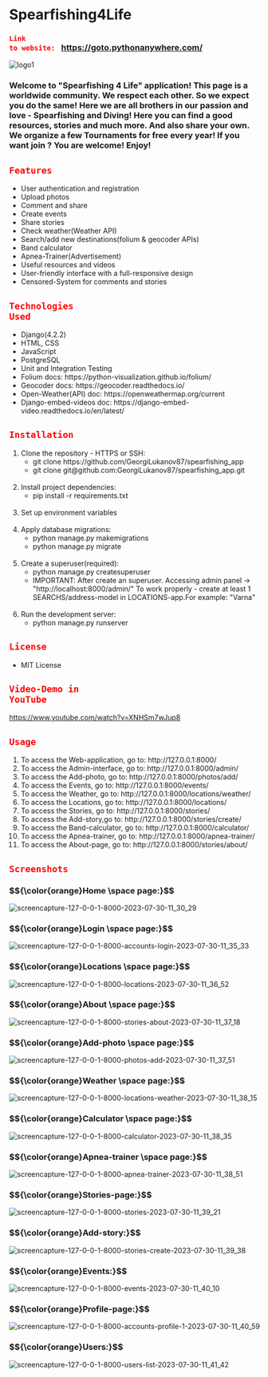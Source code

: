 <h1>Spearfishing4Life</h1>

### <code style="color : red">Link to website: </code> https://goto.pythonanywhere.com/

![logo1](https://github.com/GeorgiLukanov87/spearfishing_app/assets/102332504/434d1d8f-fd34-4ec0-89a6-8dfa5de84210)

<h3>
Welcome to "Spearfishing 4 Life" application!
This page is a worldwide community.
We respect each other. So we expect you do the same!
Here we are all brothers in our passion and love - Spearfishing and Diving!
Here you can find a good resources, stories and much more. And also share your own.
We organize a few Tournaments for free every year! If you want join ? You are welcome! Enjoy!
</h3>


## <code style="color : red">Features</code>
<ul>
 <li>User authentication and registration </li>
 <li>Upload photos</li>
 <li>Comment and share</li>
 <li>Create events</li>
 <li>Share stories</li>
 <li>Check weather(Weather API)</li>
 <li>Search/add new destinations(folium & geocoder APIs)</li>
 <li>Band calculator</li>
 <li>Apnea-Trainer(Advertisement)</li>
 <li>Useful resources and videos</li>
 <li>User-friendly interface with a full-responsive design</li>
 <li>Censored-System for comments and stories</li>
</ul>


## <code style="color : red">Technologies Used</code>
<ul>
 <li>Django(4.2.2)</li>
 <li>HTML, CSS</li>
 <li>JavaScript</li>
 <li>PostgreSQL</li>
 <li>Unit and Integration Testing </li>
 <li>Folium docs: https://python-visualization.github.io/folium/ </li>
 <li>Geocoder docs: https://geocoder.readthedocs.io/ </li>
 <li>Open-Weather(API) doc: https://openweathermap.org/current </li>
 <li>Django-embed-videos doc: https://django-embed-video.readthedocs.io/en/latest/ </li>
</ul>

## <code style="color : red">Installation</code>
<ol>
 <li>Clone the repository - HTTPS or SSH:
 <ul>
  <li>git clone https://github.com/GeorgiLukanov87/spearfishing_app</li>
  <li>git clone git@github.com:GeorgiLukanov87/spearfishing_app.git</li>
 </ul>
 </li>
 <br>
 <li>Install project dependencies:
 <ul>
  <li>pip install -r requirements.txt</li>
 </ul>
 </li>
  <br>
 <li>Set up environment variables</li>
  <br>
 <li>Apply database migrations:
  <ul>
  <li>python manage.py makemigrations</li>
   <li>python manage.py migrate</li>
 </ul>
 </li>
  <br>
 <li>Create a superuser(required):
  <ul>
  <li>python manage.py createsuperuser</li>
  <li>IMPORTANT: After create an superuser. Accessing admin panel -> "http://localhost:8000/admin/"
   To work properly - create at least 1 SEARCHS/address-model in LOCATIONS-app.For example: "Varna" </li>
 </ul>
 </li>
  <br>
 <li>Run the development server:
  <ul>
  <li>python manage.py runserver</li>
 </ul>
 </li>
</ol>

## <code style="color : red">License</code>
<ul>
 <li>MIT License</li>
</ul>

## <code style="color : red">Video-Demo in YouTube</code>

https://www.youtube.com/watch?v=XNHSm7wJup8


## <code style="color : red">Usage</code>

<ol>
 <li>To access the Web-application, go to: http://127.0.0.1:8000/</li>
 <li>To access the Admin-interface, go to: http://127.0.0.1:8000/admin/</li>
 <li>To access the Add-photo, go to: http://127.0.0.1:8000/photos/add/</li>
 <li>To access the Events, go to: http://127.0.0.1:8000/events/</li>
 <li>To access the Weather, go to: http://127.0.0.1:8000/locations/weather/</li>
 <li>To access the Locations, go to: http://127.0.0.1:8000/locations/</li>
 <li>To access the Stories, go to: http://127.0.0.1:8000/stories/</li>
 <li>To access the Add-story,go to: http://127.0.0.1:8000/stories/create/</li>
 <li>To access the Band-calculator, go to: http://127.0.0.1:8000/calculator/</li>
 <li>To access the Apnea-trainer, go to: http://127.0.0.1:8000/apnea-trainer/</li>
 <li>To access the About-page, go to: http://127.0.0.1:8000/stories/about/</li>
</ol>

## <code style="color : red">Screenshots</code>

<h3> $${\color{orange}Home \space page:}$$ </h3>

![screencapture-127-0-0-1-8000-2023-07-30-11_30_29](https://github.com/GeorgiLukanov87/spearfishing_app/assets/102332504/d774f804-1452-40a6-854c-af9b32374b0e)

<h3> $${\color{orange}Login \space page:}$$ </h3>

![screencapture-127-0-0-1-8000-accounts-login-2023-07-30-11_35_33](https://github.com/GeorgiLukanov87/spearfishing_app/assets/102332504/0488b301-41e3-45dd-a9b2-e0e8da85d2ed)

<h3> $${\color{orange}Locations \space page:}$$ </h3>

![screencapture-127-0-0-1-8000-locations-2023-07-30-11_36_52](https://github.com/GeorgiLukanov87/spearfishing_app/assets/102332504/bbeca2be-8220-45e0-bea1-6b3f2b801c4d)

<h3> $${\color{orange}About \space page:}$$ </h3>

![screencapture-127-0-0-1-8000-stories-about-2023-07-30-11_37_18](https://github.com/GeorgiLukanov87/spearfishing_app/assets/102332504/3301d3bc-3078-42cd-aeba-72af55b9e06f)

<h3> $${\color{orange}Add-photo \space page:}$$ </h3>

![screencapture-127-0-0-1-8000-photos-add-2023-07-30-11_37_51](https://github.com/GeorgiLukanov87/spearfishing_app/assets/102332504/199fcc6c-cf02-46e1-b36f-4f17c0336078)

<h3> $${\color{orange}Weather \space page:}$$ </h3>

![screencapture-127-0-0-1-8000-locations-weather-2023-07-30-11_38_15](https://github.com/GeorgiLukanov87/spearfishing_app/assets/102332504/c1316788-94c7-4b30-bf09-691578062913)

<h3> $${\color{orange}Calculator \space page:}$$ </h3>

![screencapture-127-0-0-1-8000-calculator-2023-07-30-11_38_35](https://github.com/GeorgiLukanov87/spearfishing_app/assets/102332504/56b22978-598c-44e9-91db-aad47a0fe45a)

<h3> $${\color{orange}Apnea-trainer \space page:}$$ </h3>

![screencapture-127-0-0-1-8000-apnea-trainer-2023-07-30-11_38_51](https://github.com/GeorgiLukanov87/spearfishing_app/assets/102332504/a5cd6968-3e59-428d-ad0c-f79aca0df8c8)

<h3> $${\color{orange}Stories-page:}$$ </h3>

![screencapture-127-0-0-1-8000-stories-2023-07-30-11_39_21](https://github.com/GeorgiLukanov87/spearfishing_app/assets/102332504/6fb7e39e-63fb-4b76-9197-4c01ac044b96)

<h3> $${\color{orange}Add-story:}$$ </h3>

![screencapture-127-0-0-1-8000-stories-create-2023-07-30-11_39_38](https://github.com/GeorgiLukanov87/spearfishing_app/assets/102332504/102220c9-7ed0-4ff6-9447-bdd1cdec72d6)

<h3> $${\color{orange}Events:}$$ </h3>

![screencapture-127-0-0-1-8000-events-2023-07-30-11_40_10](https://github.com/GeorgiLukanov87/spearfishing_app/assets/102332504/85058ce4-d466-474a-ba21-67935f4c2b53)

<h3> $${\color{orange}Profile-page:}$$ </h3>

![screencapture-127-0-0-1-8000-accounts-profile-1-2023-07-30-11_40_59](https://github.com/GeorgiLukanov87/spearfishing_app/assets/102332504/eee059f0-781e-4fa6-9672-ac03e109f2ec)

<h3> $${\color{orange}Users:}$$ </h3>

![screencapture-127-0-0-1-8000-users-list-2023-07-30-11_41_42](https://github.com/GeorgiLukanov87/spearfishing_app/assets/102332504/3ad5a06f-b85d-4754-bfc4-f22afb88abec)





